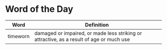 # Word of the Day

|Word|Definition|
|---|---|
|timeworn|damaged or impaired, or made less striking or attractive, as a result of age or much use|